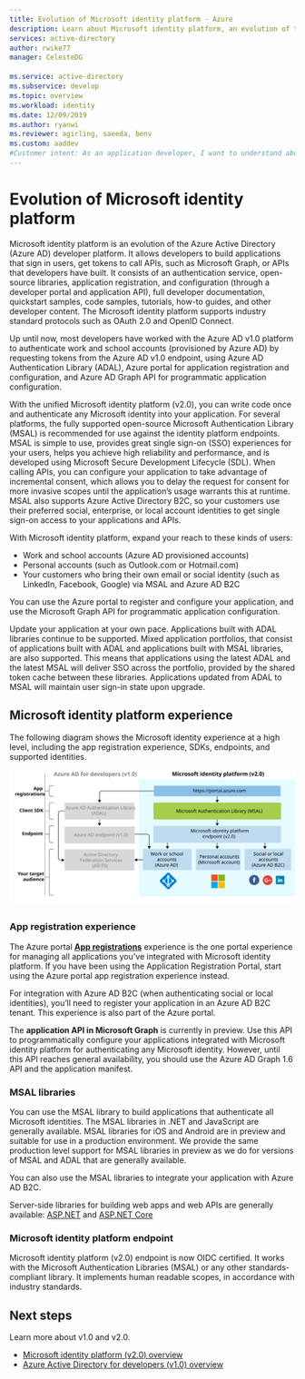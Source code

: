 ```yaml
---
title: Evolution of Microsoft identity platform - Azure 
description: Learn about Microsoft identity platform, an evolution of the Azure Active Directory (Azure AD) identity service and developer platform.
services: active-directory
author: rwike77
manager: CelesteDG

ms.service: active-directory
ms.subservice: develop
ms.topic: overview
ms.workload: identity
ms.date: 12/09/2019
ms.author: ryanwi
ms.reviewer: agirling, saeeda, benv
ms.custom: aaddev
#Customer intent: As an application developer, I want to understand about the Microsoft identity platform so I can decide which endpoint and platform best meets my needs.
---
```


# Evolution of Microsoft identity platform

Microsoft identity platform is an evolution of the Azure Active Directory (Azure AD) developer platform. It allows developers to build applications that sign in users, get tokens to call APIs, such as Microsoft Graph, or APIs that developers have built. It consists of an authentication service, open-source libraries, application registration, and configuration (through a developer portal and application API), full developer documentation, quickstart samples, code samples, tutorials, how-to guides, and other developer content. The Microsoft identity platform supports industry standard protocols such as OAuth 2.0 and OpenID Connect.

Up until now, most developers have worked with the Azure AD v1.0 platform to authenticate work and school accounts (provisioned by Azure AD) by requesting tokens from the Azure AD v1.0 endpoint, using Azure AD Authentication Library (ADAL), Azure portal for application registration and configuration, and Azure AD Graph API for programmatic application configuration.

With the unified Microsoft identity platform (v2.0), you can write code once and authenticate any Microsoft identity into your application. For several platforms, the fully supported open-source Microsoft Authentication Library (MSAL) is recommended for use against the identity platform endpoints. MSAL is simple to use, provides great single sign-on (SSO) experiences for your users, helps you achieve high reliability and performance, and is developed using Microsoft Secure Development Lifecycle (SDL). When calling APIs, you can configure your application to take advantage of incremental consent, which allows you to delay the request for consent for more invasive scopes until the application’s usage warrants this at runtime.  MSAL also supports Azure Active Directory B2C, so your customers use their preferred social, enterprise, or local account identities to get single sign-on access to your applications and APIs.

With Microsoft identity platform, expand your reach to these kinds of users:

- Work and school accounts (Azure AD provisioned accounts)
- Personal accounts (such as Outlook.com or Hotmail.com)
- Your customers who bring their own email or social identity (such as LinkedIn, Facebook, Google) via MSAL and Azure AD B2C

You can use the Azure portal to register and configure your application, and use the Microsoft Graph API for programmatic application configuration.

Update your application at your own pace. Applications built with ADAL libraries continue to be supported. Mixed application portfolios, that consist of applications built with ADAL and applications built with MSAL libraries, are also supported. This means that applications using the latest ADAL and the latest MSAL will deliver SSO across the portfolio, provided by the shared token cache between these libraries. Applications updated from ADAL to MSAL will maintain user sign-in state upon upgrade.

## Microsoft identity platform experience

The following diagram shows the Microsoft identity experience at a high level, including the app registration experience, SDKs, endpoints, and supported identities.

![Microsoft identity platform today](./media/about-microsoft-identity-platform/about-microsoft-identity-platform.svg)

### App registration experience

The Azure portal **[App registrations](https://go.microsoft.com/fwlink/?linkid=2083908)** experience is the one portal experience for managing all applications you’ve integrated with Microsoft identity platform. If you have been using the Application Registration Portal, start using the Azure portal app registration experience instead.

For integration with Azure AD B2C (when authenticating social or local identities), you’ll need to register your application in an Azure AD B2C tenant. This experience is also part of the Azure portal.

The **application API in Microsoft Graph** is currently in preview. Use this API to programmatically configure your applications integrated with Microsoft identity platform for authenticating any Microsoft identity. However, until this API reaches general availability, you should use the Azure AD Graph 1.6 API and the application manifest.

### MSAL libraries

You can use the MSAL library to build applications that authenticate all Microsoft identities. The MSAL libraries in .NET and JavaScript are generally available. MSAL libraries for iOS and Android are in preview and suitable for use in a production environment. We provide the same production level support for MSAL libraries in preview as we do for versions of MSAL and ADAL that are generally available.

You can also use the MSAL libraries to integrate your application with Azure AD B2C.

Server-side libraries for building web apps and web APIs are generally available: [ASP.NET](https://docs.microsoft.com/aspnet/overview) and [ASP.NET Core](https://docs.microsoft.com/aspnet/core/?view=aspnetcore-2.2)

### Microsoft identity platform endpoint

Microsoft identity platform (v2.0) endpoint is now OIDC certified. It works with the Microsoft Authentication Libraries (MSAL) or any other standards-compliant library. It implements human readable scopes, in accordance with industry standards.

## Next steps

Learn more about v1.0 and v2.0.

* [Microsoft identity platform (v2.0) overview](v2-overview.md)
* [Azure Active Directory for developers (v1.0) overview](../azuread-dev/v1-overview.md)
